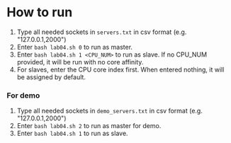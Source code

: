 # How to run

1. Type all needed sockets in `servers.txt` in csv format (e.g. "127.0.0.1,2000")
2. Enter `bash lab04.sh 0` to run as master.
3. Enter `bash lab04.sh 1 <CPU_NUM>` to run as slave. If no CPU_NUM provided, it will be run with no core affinity.
4. For slaves, enter the CPU core index first. When entered nothing, it will be assigned by default.

### For demo

1. Type all needed sockets in `demo_servers.txt` in csv format (e.g. "127.0.0.1,2000")
2. Enter `bash lab04.sh 2` to run as master for demo.
3. Enter `bash lab04.sh 1` to run as slave.
